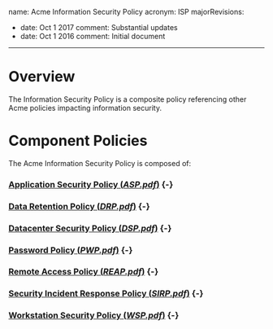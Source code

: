 name: Acme Information Security Policy
acronym: ISP
majorRevisions:
  - date: Oct 1 2017
    comment: Substantial updates
  - date: Oct 1 2016
    comment: Initial document
---

# Overview

The Information Security Policy is a composite policy referencing other Acme policies impacting information security.

# Component Policies

The Acme Information Security Policy is composed of:

### [Application Security Policy (*ASP.pdf*)](ASP.pdf) {-}
### [Data Retention Policy (*DRP.pdf*)](DRP.pdf) {-}
### [Datacenter Security Policy (*DSP.pdf*)](DSP.pdf) {-}
### [Password Policy (*PWP.pdf*)](PWP.pdf) {-}
### [Remote Access Policy (*REAP.pdf*)](REAP.pdf) {-}
### [Security Incident Response Policy (*SIRP.pdf*)](SIRP.pdf) {-}
### [Workstation Security Policy (*WSP.pdf*)](WSP.pdf) {-}